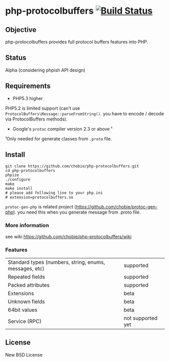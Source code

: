 # php-protocolbuffers [![Build Status](https://secure.travis-ci.org/chobie/php-protocolbuffers.png)](http://travis-ci.org/chobie/php-protocolbuffers)

## Objective

php-protocolbuffers provides full protocol buffers features into PHP.

## Status

Alpha (considering phpish API design)

## Requirements

* PHP5.3 higher

PHP5.2 is limited support (can't use `ProtocolBuffers\Message::parseFromString()`. you have to encode / decode via ProtocolBuffers methods).

* Google's `protoc` compiler version 2.3 or above ¹

 ¹Only needed for generate classes from `.proto` file.


## Install

````
git clone https://github.com/chobie/php-protocolbuffers.git
cd php-protocolbuffers
phpize
./configure
make
make install
# please add following line to your php.ini
# extension=protocolbuffers.so
````

`protoc-gen-php` is related project (https://github.com/chobie/protoc-gen-php).
you need this when you generate message from .proto file.

### More information

see wiki https://github.com/chobie/php-protocolbuffers/wiki

### Features

<table>
  <tr>
    <td>Standard types (numbers, string, enums, messages, etc)</td><td>supported</td>
  </tr>
  <tr>
    <td>Repeated fields</td><td>supported</td>
  </tr>
  <tr>
    <td>Packed attributes</td><td>supported</td>
  </tr>
  <tr>
    <td>Extensions</td><td>beta</td>
  </tr>
  <tr>
    <td>Unknown fields</td><td>beta</td>
  </tr>
  <tr>
    <td>64bit values</td><td>beta</td>
  </tr>
  <tr>
    <td>Service (RPC)</td><td>not supported yet</td>
  </tr>
</table>

## License

New BSD License

